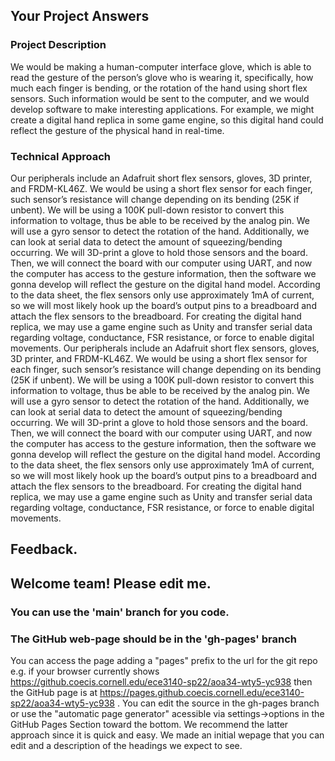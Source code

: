 ## Your Project Answers

### Project Description

We would be making a human-computer interface glove, which is able to read the gesture of the person’s glove who is wearing it, specifically, how much each finger is bending, or the rotation of the hand using short flex sensors. Such information would be sent to the computer, and we would develop software to make interesting applications. For example, we might create a digital hand replica in some game engine, so this digital hand could reflect the gesture of the physical hand in real-time. 
### Technical Approach

Our peripherals include an Adafruit short flex sensors, gloves, 3D printer, and FRDM-KL46Z. We would be using a short flex sensor for each finger, such sensor’s resistance will change depending on its bending (25K if unbent). We will be using a 100K pull-down resistor to convert this information to voltage, thus be able to be received by the analog pin. We will use a gyro sensor to detect the rotation of the hand. Additionally, we can look at serial data to detect the amount of squeezing/bending occurring. We will 3D-print a glove to hold those sensors and the board. Then, we will connect the board with our computer using UART, and now the computer has access to the gesture information, then the software we gonna develop will reflect the gesture on the digital hand model. According to the data sheet, the flex sensors only use approximately 1mA of current, so we will most likely hook up the board’s output pins to a breadboard and attach the flex sensors to the breadboard. For creating the digital hand replica, we may use a game engine such as Unity and transfer serial data regarding voltage, conductance, FSR resistance, or force to enable digital movements.
Our peripherals include an Adafruit short flex sensors, gloves, 3D printer, and FRDM-KL46Z. We would be using a short flex sensor for each finger, such sensor’s resistance will change depending on its bending (25K if unbent). We will be using a 100K pull-down resistor to convert this information to voltage, thus be able to be received by the analog pin. We will use a gyro sensor to detect the rotation of the hand. Additionally, we can look at serial data to detect the amount of squeezing/bending occurring. We will 3D-print a glove to hold those sensors and the board. Then, we will connect the board with our computer using UART, and now the computer has access to the gesture information, then the software we gonna develop will reflect the gesture on the digital hand model. According to the data sheet, the flex sensors only use approximately 1mA of current, so we will most likely hook up the board’s output pins to a breadboard and attach the flex sensors to the breadboard. For creating the digital hand replica, we may use a game engine such as Unity and transfer serial data regarding voltage, conductance, FSR resistance, or force to enable digital movements.

## Feedback.

## Welcome team! Please edit me.
### You can use the 'main' branch for you code.
### The GitHub web-page should be in the 'gh-pages' branch
You can access the page adding a "pages" prefix to the url for the git repo e.g. if your browser currently shows https://github.coecis.cornell.edu/ece3140-sp22/aoa34-wty5-yc938 then the GitHub page is at https://pages.github.coecis.cornell.edu/ece3140-sp22/aoa34-wty5-yc938 . You can edit the source in the gh-pages branch or use the "automatic page generator" acessible via settings->options in the GitHub Pages Section toward the bottom. We recommend the latter approach since it is quick and easy. We made an initial wepage that you can edit and a description of the headings we expect to see.